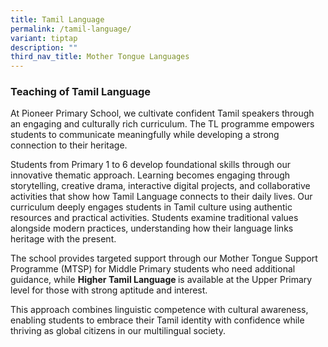 ```yaml
---
title: Tamil Language
permalink: /tamil-language/
variant: tiptap
description: ""
third_nav_title: Mother Tongue Languages
---
```

<h3>Teaching of Tamil Language</h3>
<p></p>
<p></p>
<p></p>
<p>At Pioneer Primary School, we cultivate confident Tamil speakers through
an engaging and culturally rich curriculum. The TL programme empowers students
to communicate meaningfully while developing a strong connection to their
heritage.</p>
<p>Students from Primary 1 to 6 develop foundational skills through our innovative
thematic approach. Learning becomes engaging through storytelling, creative
drama, interactive digital projects, and collaborative activities that
show how Tamil Language connects to their daily lives. Our curriculum deeply
engages students in Tamil culture using authentic resources and practical
activities. Students examine traditional values alongside modern practices,
understanding how their language links heritage with the present.</p>
<p>The school provides targeted support through our Mother Tongue Support
Programme (MTSP) for Middle Primary students who need additional guidance,
while <strong>Higher Tamil Language </strong>is available at the Upper Primary
level for those with strong aptitude and interest.</p>
<p>This approach combines linguistic competence with cultural awareness,
enabling students to embrace their Tamil identity with confidence while
thriving as global citizens in our multilingual society.</p>